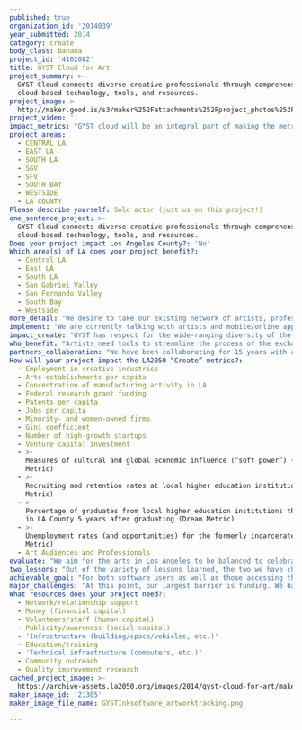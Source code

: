 ```yaml
---
published: true
organization_id: '2014039'
year_submitted: 2014
category: create
body_class: banana
project_id: '4102082'
title: GYST Cloud for Art
project_summary: >-
  GYST Cloud connects diverse creative professionals through comprehensive
  cloud-based technology, tools, and resources.
project_image: >-
  http://maker.good.is/s3/maker%252Fattachments%252Fproject_photos%252Fimages%252F21305%252Fdisplay%252FGYSTInksoftware_artworktracking.png=c570x385
project_video: ''
impact_metrics: "GYST cloud will be an integral part of making the metrics happen and\r\n\r\n• will generate employment among creatives, and also give the self-employed access to vital information on professional practices as well as venues for their work. We aim to have every artist employed and/or working independently. An organized, empowered, and educated artist is a hirable artist, ready for the creative workforce.\r\n• will help art establishments work more productively, saving money and time. \r\n• allows creatives who possess fabrication and administrative skills get hired by others who need their expertise.\r\n• will call attention to Los Angeles as a vital epicenter and creative economy to the world-at-large, thereby calling attention to federal, state, and private funders.\r\n• allows art lawyers and artists to connect creating collaborations and knowledge to be exchanged, and creative patents to be researched. \r\n• will provide jobs as well as income for artists and arts institutions. While artists are some of the lowest paid workers, we will change that by expanding vital knowledge and creativity of artists and other arts professionals. Simply, more people will interact with the arts.\r\n• Gini coefficient results will be on the upswing by generating more income for creative people. GYST strives for artists to be self-sufficient, goal-driven, and fairly paid.\r\n• creative startups have little avenue for publicity. This would put them on the art map immediately, allowing artists with specific skills to become more entrepreneurial.\r\n• allows capital investors to find those creative endeavors which need funding. \r\n• will be a model and comprehensive program for the creative world. \r\n• preparedness for the art world. Ready-ness, tools and resources. Education of the public on the arts.\r\n• increases the percentage of graduates from local higher education institutions that remain in LA County 5 years after graduating. This will make Los Angeles the place to create and thrive. Allowing creatives sustainable employment, opportunities and collaborations. Our goal is no unemployment in 2050 for creative professionals.\r\n• provides access to information and resources to every artist, including those who have been incarcerated. Collaborating with organizations and artists who currently work with this demographic."
project_areas:
  - CENTRAL LA
  - EAST LA
  - SOUTH LA
  - SGV
  - SFV
  - SOUTH BAY
  - WESTSIDE
  - LA COUNTY
Please describe yourself: Solo actor (just us on this project!)
one_sentence_project: >-
  GYST Cloud connects diverse creative professionals through comprehensive
  cloud-based technology, tools, and resources.
Does your project impact Los Angeles County?: 'No'
Which area(s) of LA does your project benefit?:
  - Central LA
  - East LA
  - South LA
  - San Gabriel Valley
  - San Fernando Valley
  - South Bay
  - Westside
more_detail: "We desire to take our existing network of artists, professionals, organizations, tools, and resources and expand upon them by taking everything to the cloud.\_ With remote online access and an income-based price system, artists from any socio-political corner of Los Angeles can organize their work, connect with art professionals, find a job/career in the arts, and host/search for opportunities in their communities.\_ Not only will this cloud-based software/network connect artists with other artists, the new universal platform “GYST Cloud” will connect artists to galleries, museums, non-profits, universities/colleges, curators, and collectors alike. Users can choose what information is public or private or what to share."
implement: "We are currently talking with artists and mobile/online application developers in Los Angeles to find competitive bids for the development of a completely cloud-based artist software system modeled after the our current GYSTPro software.\_ Combining 15 years of research, product development, program enrichment, and software, the GYST infrastructure already exists, however we feel that a cloud-based platform is essential for the future.\r\n\r\nWe will hire artist researchers to ensure that our resources are up-to-date, providing a list of arts institutions and resources building on our current lists. We will expand our existing 500+ pages of vital professional practices information currently on our website, printed manuals, and in the GYSTPro software. This expansion will help to disseminate this vast knowledge to a wider and more diverse audience. Unlike many other artwork/gallery management systems, GYST Cloud is a comprehensive one-stop-shop for every artist, not just a product inventory for traditional galleries. We specifically focus on underrepresented artists in Los Angeles emphasizing gender equality, racial/cultural diversities, and artists of any age. \r\n\r\nIn addition, GYST Cloud will provide low-cost and high-quality backups of all user data.\_Connecting to other preexisting successful networking, accounting and social media apps will also be integrated. Existing GYST users will have the option to migrate to the new GYST Cloud and/or keep their data local. \r\n\r\nThe GYST Cloud will be delivered to any artist through remote access from any computer.\_ We will also continue to grow our network of creative professionals, administrators, educators, lawyers, and fabricators.\_This ultimately ensures a robust and thriving online network that connects creatives from the digital art community into its physical counterpart. We plan to host scheduled workshops and free information sessions throughout the city.\_ GYST will raise awareness and educate the public about GYST Cloud that will be readily available at income-based pricing."
impact_create: "GYST has respect for the wide-ranging diversity of the arts in Los Angeles by makes life better for all artists and creative professionals. There are multiple obstacles to overcome to achieve a successful career in the arts such as: income, knowledge, resources, organization, access to gatekeepers, collaborators and communication. GYST Cloud will be a vital contributor to helping artists navigate these professional challenges. \r\n\r\nOur organization and the GYST Cloud will simply create better artists.  Ultimately creating Los Angeles as the best place for all artists to flourish. GYST provides art business education and resources so that all art communities that reside within LA can directly benefit.\_ GYST Cloud will generate a more organized, prepared, and business-ready artist that will be hirable and thrive in the Los Angeles workforce with our income-based subscriptions. The art world is not currently functioning and communicating on current technology available today.\_Although companies, organizations, and programs exist to facilitate professional practices for artists, many fail to reach and connect ALL types of artists.\_ The GYST Cloud will be a comprehensive and intuitive software platform that will bridge the gap between artists and the professionals that want to exhibit, review, consult, and/or hire them.\_\r\n \r\nWhile many other cities have a clearly defined city center or “art hub”, Los Angeles lacks\_a central location where the art world(s) reside. Conversely, art communities exist across the vast Los Angeles Basin from Bergamot Station, Culver City, Downtown, Venice, to Chinatown and the Arts District.\_ The GYST Cloud will provide a universal platform for all Los Angeles art communities to connect, learn, share, and hire any artist, anywhere.\_\r\n \_\r\nIn 2050, with the help of GYST Cloud and its ever-growing network of creative professionals, we want all artists to have their sh*t together. Artists will be valued and respected along with any other profession, leading sustaining art practices and careers. Simply, all Angelino artists and art professionals will have access to professional practices.\_ They will be educated and informed to make the right and smart decisions for their careers in the arts. Furthermore, the public will benefit with immersive exposure and understanding of the arts. "
who_benefit: "Artists need tools to streamline the process of the exchange of information to create sustainability, knowledge and income for all involved. GYST Cloud will benefit all individuals, academic institutions, organizations, and businesses through universal technology, current relevant content, pedagogy and networking. \r\n\r\nARTISTS will benefit from learning professional strategies, understand how business professionals work with artists, and get their studio practice organized. They will have the means to professionally present their work and skills to others. Artists benefit from being prepared for hybrid careers, business strategies/systems and estate planning.  \r\n\r\nGALLERIES can keep track of work sold, connect with collectors and always have information ready to find for presentation or sale. Galleries will communicate with their artists through intergraded cloud-based networks.  They will be able to communicate with other galleries to share contacts and data.\r\n\r\nCURATORS will have direct access to more artists in LA. Exchanging information and contacts will be easy to curate exhibitions through the GYST Cloud.  Not only will they have the ability to organize artists but they will also keep track of exhibition information and writing samples.  \r\n\r\nCOLLECTORS can effortlessly keep track of their collections. The GYST Cloud archives important information such as current retail values, insurance, exhibition records, and storage. \r\n\r\nMUSEUMS will be able to catalog collections, communicate with curators and trustees, and promote museum programming and cultural events to their patrons.\r\n\r\nARTS ORGANIZATIONS can keep track of programming, exhibitions, monetary donations/contributions, and research.  Beyond historical archiving, posting opportunities, open-calls, and promoting the institution will be included.\r\n\r\nEDUCATIONAL INSTITUTIONS can teach professional practices to their students by giving them access to the GYST Cloud. Using GYST to catalog their artwork, create artist statements, resumes, mailing lists etc. GYST Cloud provides real-world resources to help all schools educate artists in a visual way.\r\n\r\nTHE GENERAL PUBLIC can find work/programs and connect with artists directly. GYST Cloud can be used as an educational tool for audiences who seek to understand more about an artists’ work as well as cultural institutions.  GYST Cloud will expand art audiences in Los Angeles and generate new collectors in the process."
partners_collaboration: "We have been collaborating for 15 years with arts professionals to get to this point. Moving forward we will collaborate with:\r\n\r\nTECH ARTISTS: We will be working with artists who have the technical experience to migrate the existing local GYSTPro software to GYST Cloud. Since the design and infrastructure is already complete, we can spend our energy on new technologies, mobile platforms, and how the interface will work with our diverse clientele.\r\n\r\nARTIST RESEARCHERS: We will be working with artist researchers to create fresh content, resources, and information for arts professionals. Meeting directly with art administrators, curators, non-profits, educators, lawyers, healthcare professionals, and studio artists allows GYST Cloud to stay current, up-to-date, relevant in the ever-changing art world.\r\n\r\nUSERS (YOU): We will invite our existing individual and organization users (over 2,350) and new clients to beta test GYST Cloud. Further funding from others who donate towards the support of low-income artists, as well as the income-based subscription model will allow this project to be sustainable for future generations. Establishing responsibility within the art community, we will invite users to self-determine their own level of income and therefore their subscription price."
How will your project impact the LA2050 “Create” metrics?:
  - Employment in creative industries
  - Arts establishments per capita
  - Concentration of manufacturing activity in LA
  - Federal research grant funding
  - Patents per capita
  - Jobs per capita
  - Minority- and women-owned firms
  - Gini coefficient
  - Number of high-growth startups
  - Venture capital investment
  - >-
    Measures of cultural and global economic influence (“soft power”) (Dream
    Metric)
  - >-
    Recruiting and retention rates at local higher education institutions (Dream
    Metric)
  - >-
    Percentage of graduates from local higher education institutions that remain
    in LA County 5 years after graduating (Dream Metric)
  - >-
    Unemployment rates (and opportunities) for the formerly incarcerated (Dream
    Metric)
  - Art Audiences and Professionals
evaluate: "We aim for the arts in Los Angeles to be balanced to celebrate gender, cultural diversity, and age. In other words, We want to represent a reflection of who truly lives and works in LA. Seeing tangible changes in the art world (job growth, more arts funding, robust art education, etc.) due to increased connectivity would reflect success. Support for artists outside the commercial sector is such a vital part of the future of arts in LA that we are working to make this happen through sharing information and resources. We want to make life better for all artists.\r\n\r\nEmployment and sustainability for creatives and arts institutions is something that we will be easier with GYST Cloud. Better communication, accessibility and resources can further employ those who have desirable skills to share and match them with people who truly need or want to hire people with those skills.\r\n\r\nThe number of users and their interaction with GYST Cloud will be another way to evaluate how the project is progressing. It will expand the diversity of art practices and access to those creations, and ultimately the way the arts are perceived in LA.\r\n\r\nFinally, receiving feedback and requests for upgrades to GYST Cloud is vital. We create forums, blogs, surveys, and customer support for the interchange of ideas. Sending a suggestion for upgrades and improvements is how we determine the future of the program. Hosting public events and learning workshops provides us with a direct dialogue with our existing and potential users to create a program that they not only want but need."
two_lessons: "Out of the variety of lessons learned, the two we have chosen are from the perspective of an educator, artist, curator, nonprofit founder, and more.\r\n\r\nLesson one is the number of artists and organizations/institutions that the GYST Founder has worked with for the past 40 years. Lack of knowledge, resources, a bold personality, or egos have made working in the arts often difficult. Furthermore, shy artists have a challenging time getting attention while other talented artists are never discovered. The access to vital professional practices information can make or break an artist’s career.  Artists who have taken the 8 – 10 week GYST workshop, or even a three-hour class have gone on to positively change the way they work professionally. Unfortunately, artists who do not have a commercial practice are often overlooked by curators and galleries. Applying for grants requires that everything you currently have needs to be reformatted. Keeping track of the business part of your art life can be draining. A comprehensive system such as GYST Cloud can help change all that. \r\n\r\nLesson two is that running a business as an artist is tough with little knowledge or no access to tools that are up-to-date with our current technology. Most business don’t make it, let alone a creative professional-generated business. We want all artists to succeed, as well as their design, film, and administrative counterparts! Being an artist is much like running any business in 2014. If the arts are a viable and sustainable field, the creativity that we don’t get to see or experience now can add to our world view. For instance, the GYST founder is currently being audited by the IRS. GYST chose to put a detailed description of what it takes to go through an audit on our website in order for artists to learn how to handle real life situations.  Legal issues for artists are often hard to understand even for accountants. Hiring consultants is often a large outlay of money with little return. The number of scams towards artists has increased 10 fold in the last few years. Artists need to know what is authentic and who is trying to take advantage of them. Juried shows have turned into “pay-to-play” events that only benefit the creator. Lets change the way we do business so that some of the lowest paid workers in Los Angeles don’t get abused."
achievable_goal: "For both software users as well as those accessing the information on our website, the infrastructure of the GYST Cloud is already in place and has been tested for 15 years by artists, academic institutions, and organizations. Although we are based in Los Angeles, our clients stretch across the globe.\r\n\r\nWe have received mobile platform and application development quotes that are in line with this grants budget.  We have done extensive research in the arts on all things professional practices and have been teaching this at institutions and arts organizations throughout the US. We have published two books, both over 400 pages or vital information for artists as well as a teaching manual to actually teach professional practices to artists.  This ensures that our mission to educate creative professionals can grow beyond our limits as a small artist-run company. Many schools and universities are using this textbook to teach their own classes to facilitate a new generation of business-ready professional artists.\r\n\r\nWe have provided comprehensive surveys on what artists need for the last 15 years, and spent countless hours with in dialog with artists regarding their needs, specifically technology concerns.\r\n\r\nGYST is a company made by artists for artists.  Because we know what it is like to be an artist, our customers are loyal to our brand and wish to share it with their friends and colleagues.  The majority of our business comes from referrals and recommendations.  We know that GYST Cloud will go viral and reach not only the entire Los Angeles Basin but throughout the world."
major_challenges: "At this point, our largest barrier is funding. We have done due diligence in gathering information, proving software to artists since 2001, and working with institutions across the US (and worldwide). Going cloud-based will solve many issues such as computer platform crossover, upgrades, and access. We have researched working with venture capitalists, however found that they are interested in only creating a profit rather than an ethical commitment to the Los Angeles art community.  We have not been able to find someone to invest without changing the project for their own needs rather than the needs of artists everywhere.\r\n\r\nLanguage barriers in culturally-diverse Los Angeles are another issue, but as translation software becomes available along with translating the program's language, we can create multiple language platforms for GYST Cloud. With language integration and participating language translators, marketing in various languages will become essential for economic equality in the arts."
What resources does your project need?:
  - Network/relationship support
  - Money (financial capital)
  - Volunteers/staff (human capital)
  - Publicity/awareness (social capital)
  - 'Infrastructure (building/space/vehicles, etc.)'
  - Education/training
  - 'Technical infrastructure (computers, etc.)'
  - Community outreach
  - Quality improvement research
cached_project_image: >-
  https://archive-assets.la2050.org/images/2014/gyst-cloud-for-art/maker.good.is/s3/maker%252Fattachments%252Fproject_photos%252Fimages%252F21305%252Fdisplay%252FGYSTInksoftware_artworktracking.png=c570x385.png
maker_image_id: '21305'
maker_image_file_name: GYSTInksoftware_artworktracking.png

---
```

